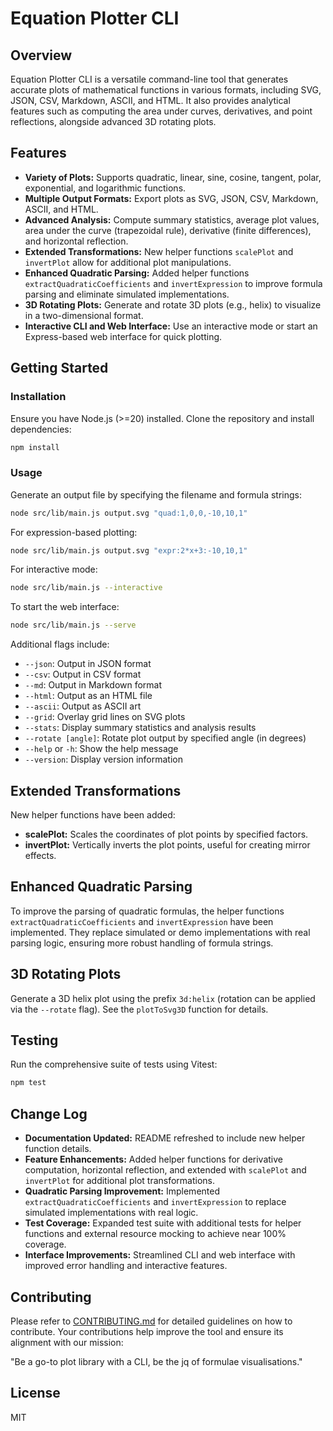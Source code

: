 # Equation Plotter CLI

## Overview

Equation Plotter CLI is a versatile command-line tool that generates accurate plots of mathematical functions in various formats, including SVG, JSON, CSV, Markdown, ASCII, and HTML. It also provides analytical features such as computing the area under curves, derivatives, and point reflections, alongside advanced 3D rotating plots.

## Features

- **Variety of Plots:** Supports quadratic, linear, sine, cosine, tangent, polar, exponential, and logarithmic functions.
- **Multiple Output Formats:** Export plots as SVG, JSON, CSV, Markdown, ASCII, and HTML.
- **Advanced Analysis:** Compute summary statistics, average plot values, area under the curve (trapezoidal rule), derivative (finite differences), and horizontal reflection.
- **Extended Transformations:** New helper functions `scalePlot` and `invertPlot` allow for additional plot manipulations.
- **Enhanced Quadratic Parsing:** Added helper functions `extractQuadraticCoefficients` and `invertExpression` to improve formula parsing and eliminate simulated implementations.
- **3D Rotating Plots:** Generate and rotate 3D plots (e.g., helix) to visualize in a two-dimensional format.
- **Interactive CLI and Web Interface:** Use an interactive mode or start an Express-based web interface for quick plotting.

## Getting Started

### Installation

Ensure you have Node.js (>=20) installed. Clone the repository and install dependencies:

```bash
npm install
```

### Usage

Generate an output file by specifying the filename and formula strings:

```bash
node src/lib/main.js output.svg "quad:1,0,0,-10,10,1"
```

For expression-based plotting:

```bash
node src/lib/main.js output.svg "expr:2*x+3:-10,10,1"
```

For interactive mode:

```bash
node src/lib/main.js --interactive
```

To start the web interface:

```bash
node src/lib/main.js --serve
```

Additional flags include:

- `--json`: Output in JSON format
- `--csv`: Output in CSV format
- `--md`: Output in Markdown format
- `--html`: Output as an HTML file
- `--ascii`: Output as ASCII art
- `--grid`: Overlay grid lines on SVG plots
- `--stats`: Display summary statistics and analysis results
- `--rotate [angle]`: Rotate plot output by specified angle (in degrees)
- `--help` or `-h`: Show the help message
- `--version`: Display version information

## Extended Transformations

New helper functions have been added:

- **scalePlot:** Scales the coordinates of plot points by specified factors.
- **invertPlot:** Vertically inverts the plot points, useful for creating mirror effects.

## Enhanced Quadratic Parsing

To improve the parsing of quadratic formulas, the helper functions `extractQuadraticCoefficients` and `invertExpression` have been implemented. They replace simulated or demo implementations with real parsing logic, ensuring more robust handling of formula strings.

## 3D Rotating Plots

Generate a 3D helix plot using the prefix `3d:helix` (rotation can be applied via the `--rotate` flag). See the `plotToSvg3D` function for details.

## Testing

Run the comprehensive suite of tests using Vitest:

```bash
npm test
```

## Change Log

- **Documentation Updated:** README refreshed to include new helper function details.
- **Feature Enhancements:** Added helper functions for derivative computation, horizontal reflection, and extended with `scalePlot` and `invertPlot` for additional plot transformations.
- **Quadratic Parsing Improvement:** Implemented `extractQuadraticCoefficients` and `invertExpression` to replace simulated implementations with real logic.
- **Test Coverage:** Expanded test suite with additional tests for helper functions and external resource mocking to achieve near 100% coverage.
- **Interface Improvements:** Streamlined CLI and web interface with improved error handling and interactive features.

## Contributing

Please refer to [CONTRIBUTING.md](CONTRIBUTING.md) for detailed guidelines on how to contribute. Your contributions help improve the tool and ensure its alignment with our mission:

"Be a go-to plot library with a CLI, be the jq of formulae visualisations."

## License

MIT
